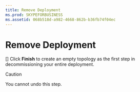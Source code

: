```yaml
---
title: Remove Deployment
ms.prod: SKYPEFORBUSINESS
ms.assetid: 068b518d-a982-4668-862b-b36fb74f04ec
---
```



# Remove Deployment
[]
Click **Finish** to create an empty topology as the first step in decommissioning your entire deployment.
  
    
    


> [!CAUTION]
> You cannot undo this step. 
  
    
    


